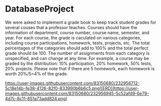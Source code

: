 # DatabaseProject


We were asked to implement a grade book to keep track student grades for several couses that a professor teaches. Courses should have the information of department, course number, course name, semester, and year.  For each course, the grade is caculated on various categories, including course participations, homework, tests, projects, etc.  The total percentages of the categories should add to 100% and the total perfect grade should be 100. The number of assignments from each category is unspecified, and can change at any time.  For example, a course may be graded by the distribution: 10% participation, 20% homework, 50% tests, 20% projects. Please note that if there are 5 homework, each homework is worth 20%/5=4% of the grade.




https://user-images.githubusercontent.com/83150680/232956712-5c18e14b-fe38-4126-82f0-833990b6b6c5.png![ERD](https://user-images.githubusercontent.com/83150680/232956945-5c52afd9-6e79-4d7c-8c11-851a73add824.png)
